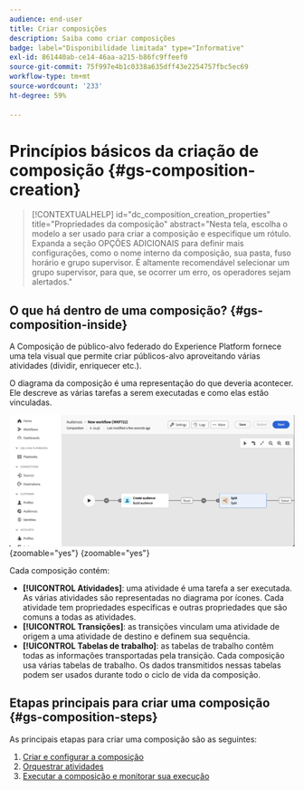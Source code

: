 ```yaml
---
audience: end-user
title: Criar composições
description: Saiba como criar composições
badge: label="Disponibilidade limitada" type="Informative"
exl-id: 861440ab-ce14-46aa-a215-b86fc9ffeef0
source-git-commit: 75f997e4b1c0338a635dff43e2254757fbc5ec69
workflow-type: tm+mt
source-wordcount: '233'
ht-degree: 59%

---
```


# Princípios básicos da criação de composição {#gs-composition-creation}

>[!CONTEXTUALHELP]
>id="dc_composition_creation_properties"
>title="Propriedades da composição"
>abstract="Nesta tela, escolha o modelo a ser usado para criar a composição e especifique um rótulo. Expanda a seção OPÇÕES ADICIONAIS para definir mais configurações, como o nome interno da composição, sua pasta, fuso horário e grupo supervisor. É altamente recomendável selecionar um grupo supervisor, para que, se ocorrer um erro, os operadores sejam alertados."

## O que há dentro de uma composição? {#gs-composition-inside}

A Composição de público-alvo federado do Experience Platform fornece uma tela visual que permite criar públicos-alvo aproveitando várias atividades (dividir, enriquecer etc.).

O diagrama da composição é uma representação do que deveria acontecer. Ele descreve as várias tarefas a serem executadas e como elas estão vinculadas.

![](assets/composition-example.png){zoomable="yes"} {zoomable="yes"}

Cada composição contém:

* **[!UICONTROL Atividades]**: uma atividade é uma tarefa a ser executada. As várias atividades são representadas no diagrama por ícones. Cada atividade tem propriedades específicas e outras propriedades que são comuns a todas as atividades.
* **[!UICONTROL Transições]**: as transições vinculam uma atividade de origem a uma atividade de destino e definem sua sequência.
* **[!UICONTROL Tabelas de trabalho]**: as tabelas de trabalho contêm todas as informações transportadas pela transição. Cada composição usa várias tabelas de trabalho. Os dados transmitidos nessas tabelas podem ser usados durante todo o ciclo de vida da composição.

## Etapas principais para criar uma composição {#gs-composition-steps}

As principais etapas para criar uma composição são as seguintes:

1. [Criar e configurar a composição](../compositions/create-composition.md)
1. [Orquestrar atividades](../compositions/orchestrate-activities.md)
1. [Executar a composição e monitorar sua execução](../compositions/start-monitor-composition.md)
